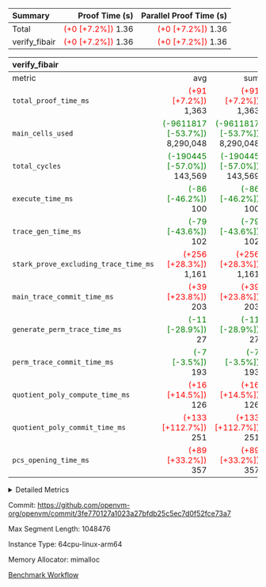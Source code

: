 | Summary | Proof Time (s) | Parallel Proof Time (s) |
|:---|---:|---:|
| Total | <span style='color: red'>(+0 [+7.2%])</span> 1.36 | <span style='color: red'>(+0 [+7.2%])</span> 1.36 |
| verify_fibair | <span style='color: red'>(+0 [+7.2%])</span> 1.36 | <span style='color: red'>(+0 [+7.2%])</span> 1.36 |


| verify_fibair |||||
|:---|---:|---:|---:|---:|
|metric|avg|sum|max|min|
| `total_proof_time_ms ` | <span style='color: red'>(+91 [+7.2%])</span> 1,363 | <span style='color: red'>(+91 [+7.2%])</span> 1,363 | <span style='color: red'>(+91 [+7.2%])</span> 1,363 | <span style='color: red'>(+91 [+7.2%])</span> 1,363 |
| `main_cells_used     ` | <span style='color: green'>(-9611817 [-53.7%])</span> 8,290,048 | <span style='color: green'>(-9611817 [-53.7%])</span> 8,290,048 | <span style='color: green'>(-9611817 [-53.7%])</span> 8,290,048 | <span style='color: green'>(-9611817 [-53.7%])</span> 8,290,048 |
| `total_cycles        ` | <span style='color: green'>(-190445 [-57.0%])</span> 143,569 | <span style='color: green'>(-190445 [-57.0%])</span> 143,569 | <span style='color: green'>(-190445 [-57.0%])</span> 143,569 | <span style='color: green'>(-190445 [-57.0%])</span> 143,569 |
| `execute_time_ms     ` | <span style='color: green'>(-86 [-46.2%])</span> 100 | <span style='color: green'>(-86 [-46.2%])</span> 100 | <span style='color: green'>(-86 [-46.2%])</span> 100 | <span style='color: green'>(-86 [-46.2%])</span> 100 |
| `trace_gen_time_ms   ` | <span style='color: green'>(-79 [-43.6%])</span> 102 | <span style='color: green'>(-79 [-43.6%])</span> 102 | <span style='color: green'>(-79 [-43.6%])</span> 102 | <span style='color: green'>(-79 [-43.6%])</span> 102 |
| `stark_prove_excluding_trace_time_ms` | <span style='color: red'>(+256 [+28.3%])</span> 1,161 | <span style='color: red'>(+256 [+28.3%])</span> 1,161 | <span style='color: red'>(+256 [+28.3%])</span> 1,161 | <span style='color: red'>(+256 [+28.3%])</span> 1,161 |
| `main_trace_commit_time_ms` | <span style='color: red'>(+39 [+23.8%])</span> 203 | <span style='color: red'>(+39 [+23.8%])</span> 203 | <span style='color: red'>(+39 [+23.8%])</span> 203 | <span style='color: red'>(+39 [+23.8%])</span> 203 |
| `generate_perm_trace_time_ms` | <span style='color: green'>(-11 [-28.9%])</span> 27 | <span style='color: green'>(-11 [-28.9%])</span> 27 | <span style='color: green'>(-11 [-28.9%])</span> 27 | <span style='color: green'>(-11 [-28.9%])</span> 27 |
| `perm_trace_commit_time_ms` | <span style='color: green'>(-7 [-3.5%])</span> 193 | <span style='color: green'>(-7 [-3.5%])</span> 193 | <span style='color: green'>(-7 [-3.5%])</span> 193 | <span style='color: green'>(-7 [-3.5%])</span> 193 |
| `quotient_poly_compute_time_ms` | <span style='color: red'>(+16 [+14.5%])</span> 126 | <span style='color: red'>(+16 [+14.5%])</span> 126 | <span style='color: red'>(+16 [+14.5%])</span> 126 | <span style='color: red'>(+16 [+14.5%])</span> 126 |
| `quotient_poly_commit_time_ms` | <span style='color: red'>(+133 [+112.7%])</span> 251 | <span style='color: red'>(+133 [+112.7%])</span> 251 | <span style='color: red'>(+133 [+112.7%])</span> 251 | <span style='color: red'>(+133 [+112.7%])</span> 251 |
| `pcs_opening_time_ms ` | <span style='color: red'>(+89 [+33.2%])</span> 357 | <span style='color: red'>(+89 [+33.2%])</span> 357 | <span style='color: red'>(+89 [+33.2%])</span> 357 | <span style='color: red'>(+89 [+33.2%])</span> 357 |



<details>
<summary>Detailed Metrics</summary>

|  | verify_program_compile_ms | total_cells | stark_prove_excluding_trace_time_ms | quotient_poly_compute_time_ms | quotient_poly_commit_time_ms | perm_trace_commit_time_ms | pcs_opening_time_ms | main_trace_commit_time_ms |
| --- | --- | --- | --- | --- | --- | --- | --- |
|  | 5 | 65,536 | 62 | 3 | 13 | 0 | 32 | 14 | 

| air_name | rows | quotient_deg | main_cols | interactions | constraints | cells |
| --- | --- | --- | --- | --- | --- | --- |
| AccessAdapterAir<2> |  | 4 |  | 5 | 11 |  | 
| AccessAdapterAir<4> |  | 4 |  | 5 | 11 |  | 
| AccessAdapterAir<8> |  | 4 |  | 5 | 11 |  | 
| FibonacciAir | 32,768 | 1 | 2 |  | 5 | 65,536 | 
| FriReducedOpeningAir |  | 4 |  | 39 | 60 |  | 
| NativePoseidon2Air<BabyBearParameters>, 1> |  | 4 |  | 136 | 530 |  | 
| PhantomAir |  | 4 |  | 3 | 4 |  | 
| ProgramAir |  | 1 |  | 1 | 4 |  | 
| VariableRangeCheckerAir |  | 1 |  | 1 | 4 |  | 
| VmAirWrapper<AluNativeAdapterAir, FieldArithmeticCoreAir> |  | 4 |  | 15 | 23 |  | 
| VmAirWrapper<BranchNativeAdapterAir, BranchEqualCoreAir<1> |  | 4 |  | 11 | 22 |  | 
| VmAirWrapper<JalNativeAdapterAir, JalCoreAir> |  | 4 |  | 7 | 6 |  | 
| VmAirWrapper<NativeAdapterAir<2, 0>, PublicValuesCoreAir> |  | 4 |  | 11 | 22 |  | 
| VmAirWrapper<NativeLoadStoreAdapterAir<1>, NativeLoadStoreCoreAir<1> |  | 4 |  | 15 | 16 |  | 
| VmAirWrapper<NativeLoadStoreAdapterAir<4>, NativeLoadStoreCoreAir<4> |  | 4 |  | 15 | 16 |  | 
| VmAirWrapper<NativeVectorizedAdapterAir<4>, FieldExtensionCoreAir> |  | 4 |  | 15 | 23 |  | 
| VmConnectorAir |  | 4 |  | 3 | 8 |  | 
| VolatileBoundaryAir |  | 4 |  | 4 | 16 |  | 

| group | trace_gen_time_ms | total_proof_time_ms | total_cycles | total_cells | stark_prove_excluding_trace_time_ms | quotient_poly_compute_time_ms | quotient_poly_commit_time_ms | perm_trace_commit_time_ms | pcs_opening_time_ms | main_trace_commit_time_ms | main_cells_used | generate_perm_trace_time_ms | execute_time_ms |
| --- | --- | --- | --- | --- | --- | --- | --- | --- | --- | --- | --- | --- | --- |
| verify_fibair | 102 | 1,363 | 143,569 | 23,616,152 | 1,161 | 126 | 251 | 193 | 357 | 203 | 8,290,048 | 27 | 100 | 

| group | air_name | rows | prep_cols | perm_cols | main_cols | cells |
| --- | --- | --- | --- | --- | --- | --- |
| verify_fibair | AccessAdapterAir<2> | 32,768 |  | 12 | 11 | 753,664 | 
| verify_fibair | AccessAdapterAir<4> | 16,384 |  | 12 | 13 | 409,600 | 
| verify_fibair | AccessAdapterAir<8> | 128 |  | 12 | 17 | 3,712 | 
| verify_fibair | FriReducedOpeningAir | 1,024 |  | 44 | 27 | 72,704 | 
| verify_fibair | NativePoseidon2Air<BabyBearParameters>, 1> | 16,384 |  | 160 | 399 | 9,158,656 | 
| verify_fibair | PhantomAir | 4,096 |  | 8 | 6 | 57,344 | 
| verify_fibair | ProgramAir | 8,192 |  | 8 | 10 | 147,456 | 
| verify_fibair | VariableRangeCheckerAir | 262,144 | 2 | 8 | 1 | 2,359,296 | 
| verify_fibair | VmAirWrapper<AluNativeAdapterAir, FieldArithmeticCoreAir> | 131,072 |  | 20 | 29 | 6,422,528 | 
| verify_fibair | VmAirWrapper<BranchNativeAdapterAir, BranchEqualCoreAir<1> | 16,384 |  | 16 | 23 | 638,976 | 
| verify_fibair | VmAirWrapper<JalNativeAdapterAir, JalCoreAir> | 4,096 |  | 12 | 9 | 86,016 | 
| verify_fibair | VmAirWrapper<NativeLoadStoreAdapterAir<1>, NativeLoadStoreCoreAir<1> | 32,768 |  | 24 | 22 | 1,507,328 | 
| verify_fibair | VmAirWrapper<NativeLoadStoreAdapterAir<4>, NativeLoadStoreCoreAir<4> | 16,384 |  | 24 | 31 | 901,120 | 
| verify_fibair | VmAirWrapper<NativeVectorizedAdapterAir<4>, FieldExtensionCoreAir> | 8,192 |  | 20 | 38 | 475,136 | 
| verify_fibair | VmConnectorAir | 2 | 1 | 8 | 4 | 24 | 
| verify_fibair | VolatileBoundaryAir | 32,768 |  | 8 | 11 | 622,592 | 

</details>


Commit: https://github.com/openvm-org/openvm/commit/3fe770127a1023a27bfdb25c5ec7d0f52fce73a7

Max Segment Length: 1048476

Instance Type: 64cpu-linux-arm64

Memory Allocator: mimalloc

[Benchmark Workflow](https://github.com/openvm-org/openvm/actions/runs/13908477001)
